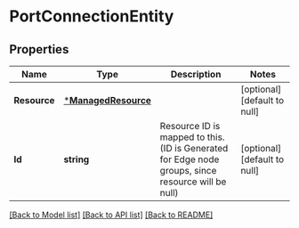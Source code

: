 # PortConnectionEntity

## Properties
Name | Type | Description | Notes
------------ | ------------- | ------------- | -------------
**Resource** | [***ManagedResource**](ManagedResource.md) |  | [optional] [default to null]
**Id** | **string** | Resource ID is mapped to this. (ID is Generated for Edge node groups, since resource will be null) | [optional] [default to null]

[[Back to Model list]](../README.md#documentation-for-models) [[Back to API list]](../README.md#documentation-for-api-endpoints) [[Back to README]](../README.md)

